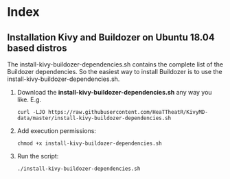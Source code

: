 # Index

## Installation Kivy and Buildozer on Ubuntu 18.04 based distros

The install-kivy-buildozer-dependencies.sh contains the complete list of the Buildozer dependencies. So the easiest way to install Buildozer is to use the install-kivy-buildozer-dependencies.sh.

1. Download the **install-kivy-buildozer-dependencies.sh** any way you like. E.g.

    ```curl -LJO https://raw.githubusercontent.com/HeaTTheatR/KivyMD-data/master/install-kivy-buildozer-dependencies.sh```

2. Add execution permissions:

    ```chmod +x install-kivy-buildozer-dependencies.sh```

3. Run the script:

    ```./install-kivy-buildozer-dependencies.sh```
